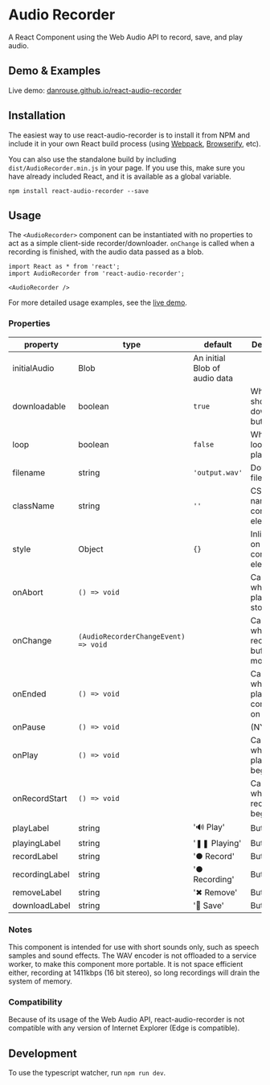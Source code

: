 # Audio Recorder

A React Component using the Web Audio API to record, save, and play audio.


## Demo & Examples

Live demo: [danrouse.github.io/react-audio-recorder](https://danrouse.github.io/react-audio-recorder/)


## Installation

The easiest way to use react-audio-recorder is to install it from NPM and include it in your own React build process (using [Webpack](http://webpack.js.org/), [Browserify](http://browserify.org), etc).

You can also use the standalone build by including `dist/AudioRecorder.min.js` in your page. If you use this, make sure you have already included React, and it is available as a global variable.

```
npm install react-audio-recorder --save
```


## Usage

The `<AudioRecorder>` component can be instantiated with no properties to act as a simple client-side recorder/downloader. `onChange` is called when a recording is finished, with the audio data passed as a blob.

```
import React as * from 'react';
import AudioRecorder from 'react-audio-recorder';

<AudioRecorder />
```

For more detailed usage examples, see the [live demo](http://kremonte.github.io/react-audio-recorder/).

### Properties
property|type|default|Description
----|----|-------|-----------
initialAudio|Blob|An initial Blob of audio data
downloadable|boolean|`true`|Whether to show a download button
loop|boolean|`false`|Whether to loop audio playback
filename|string|`'output.wav'`|Downloaded file name
className|string|`''`|CSS class name on the container element
style|Object|`{}`|Inline styles on the container element
onAbort|`() => void`||Callback when playback is stopped
onChange|`(AudioRecorderChangeEvent) => void`||Callback when the recording buffer is modified
onEnded|`() => void`||Callback when playback completes on its own
onPause|`() => void`||(NYI)
onPlay|`() => void`||Callback when playback begins
onRecordStart|`() => void`||Callback when recording begins
playLabel|string|'🔊 Play'|Button label
playingLabel|string|'❚❚ Playing'|Button label
recordLabel|string|'● Record'|Button label
recordingLabel|string|'● Recording'|Button label
removeLabel|string|'✖ Remove'|Button label
downloadLabel|string|'💾 Save'|Button label

### Notes

This component is intended for use with short sounds only, such as speech samples and sound effects. The WAV encoder is not offloaded to a service worker, to make this component more portable. It is not space efficient either, recording at 1411kbps (16 bit stereo), so long recordings will drain the system of memory.

### Compatibility

Because of its usage of the Web Audio API, react-audio-recorder is not compatible with any version of Internet Explorer (Edge is compatible).


## Development

To use the typescript watcher, run `npm run dev`.
